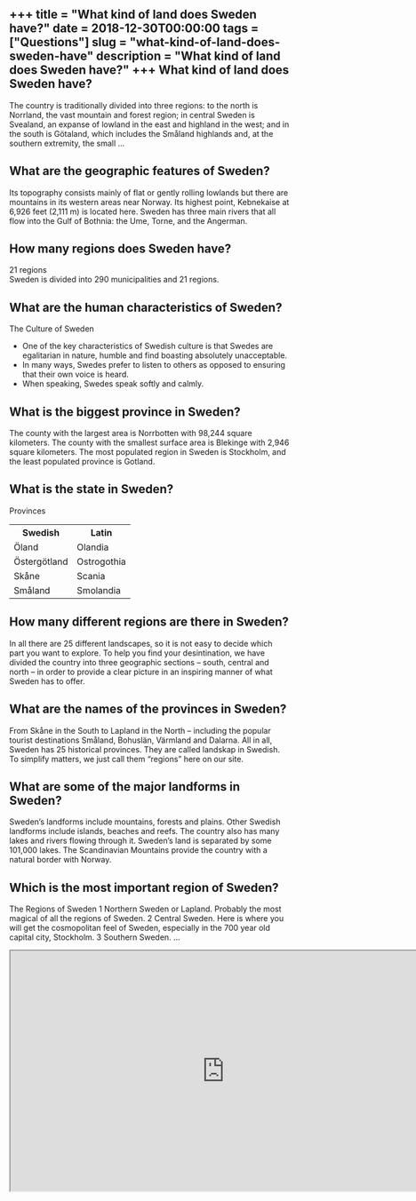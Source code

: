 +++
title = "What kind of land does Sweden have?"
date = 2018-12-30T00:00:00
tags = ["Questions"]
slug = "what-kind-of-land-does-sweden-have"
description = "What kind of land does Sweden have?"
+++
What kind of land does Sweden have?
-----------------------------------

The country is traditionally divided into three regions: to the north is Norrland, the vast mountain and forest region; in central Sweden is Svealand, an expanse of lowland in the east and highland in the west; and in the south is Götaland, which includes the Småland highlands and, at the southern extremity, the small …

What are the geographic features of Sweden?
-------------------------------------------

Its topography consists mainly of flat or gently rolling lowlands but there are mountains in its western areas near Norway. Its highest point, Kebnekaise at 6,926 feet (2,111 m) is located here. Sweden has three main rivers that all flow into the Gulf of Bothnia: the Ume, Torne, and the Angerman.

How many regions does Sweden have?
----------------------------------

21 regions  
Sweden is divided into 290 municipalities and 21 regions.

What are the human characteristics of Sweden?
---------------------------------------------

The Culture of Sweden

- One of the key characteristics of Swedish culture is that Swedes are egalitarian in nature, humble and find boasting absolutely unacceptable.
- In many ways, Swedes prefer to listen to others as opposed to ensuring that their own voice is heard.
- When speaking, Swedes speak softly and calmly.

What is the biggest province in Sweden?
---------------------------------------

The county with the largest area is Norrbotten with 98,244 square kilometers. The county with the smallest surface area is Blekinge with 2,946 square kilometers. The most populated region in Sweden is Stockholm, and the least populated province is Gotland.

What is the state in Sweden?
----------------------------

Provinces

<table><tr><th>Swedish</th><th>Latin</th></tr><tr><td>Öland</td><td>Olandia</td></tr><tr><td>Östergötland</td><td>Ostrogothia</td></tr><tr><td>Skåne</td><td>Scania</td></tr><tr><td>Småland</td><td>Smolandia</td></tr></table>

How many different regions are there in Sweden?
-----------------------------------------------

In all there are 25 different landscapes, so it is not easy to decide which part you want to explore. To help you find your desintination, we have divided the country into three geographic sections – south, central and north – in order to provide a clear picture in an inspiring manner of what Sweden has to offer.

What are the names of the provinces in Sweden?
----------------------------------------------

From Skåne in the South to Lapland in the North – including the popular tourist destinations Småland, Bohuslän, Värmland and Dalarna. All in all, Sweden has 25 historical provinces. They are called landskap in Swedish. To simplify matters, we just call them “regions” here on our site.

What are some of the major landforms in Sweden?
-----------------------------------------------

Sweden’s landforms include mountains, forests and plains. Other Swedish landforms include islands, beaches and reefs. The country also has many lakes and rivers flowing through it. Sweden’s land is separated by some 101,000 lakes. The Scandinavian Mountains provide the country with a natural border with Norway.

Which is the most important region of Sweden?
---------------------------------------------

The Regions of Sweden 1 Northern Sweden or Lapland. Probably the most magical of all the regions of Sweden. 2 Central Sweden. Here is where you will get the cosmopolitan feel of Sweden, especially in the 700 year old capital city, Stockholm. 3 Southern Sweden. …

<iframe allow="accelerometer; autoplay; clipboard-write; encrypted-media; gyroscope; picture-in-picture" allowfullscreen="" class="__youtube_prefs__  epyt-is-override  no-lazyload" data-no-lazy="1" data-origheight="433" data-origwidth="770" data-skipgform_ajax_framebjll="" height="433" id="_ytid_50434" loading="lazy" src="https://www.youtube.com/embed/sj3A-IUl78E?enablejsapi=1&autoplay=0&cc_load_policy=0&cc_lang_pref=&iv_load_policy=1&loop=0&modestbranding=0&rel=1&fs=1&playsinline=0&autohide=2&theme=dark&color=red&controls=1&" title="YouTube player" width="770"></iframe>